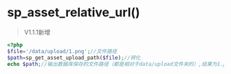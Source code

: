 # sp_asset_relative_url()


> V1.1.1新增

```php
<?php
$file='/data/upload/1.png';//文件路径
$path=sp_get_asset_upload_path($file);//转化
echo $path;//输出数据库保存的文件路径（都是相对于data/upload文件夹的）,结果为1.png
```
